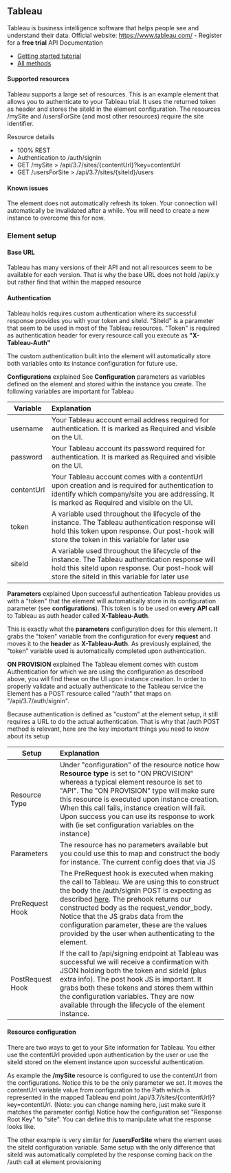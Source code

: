 Tableau
-------------

Tableau is business intelligence software that helps people see and understand their data.
Official website: https://www.tableau.com/ - Register for a **free trial**
API Documentation
* [Getting started tutorial](https://help.tableau.com/current/api/rest_api/en-us/REST/rest_api_get_started_tutorial_part_1.htm#sign-in-to-your-server)
* [All methods](https://help.tableau.com/current/api/rest_api/en-us/REST/rest_api_ref.htm)



#### Supported resources
Tableau supports a large set of resources.  This is an example element that allows you to authenticate to your Tableau trial. It uses the returned token as header and stores the siteId in the element configuration.  The resources /mySite and /usersForSite (and most other resources) require the site identifier.

Resource details
* 100% REST
* Authentication to /auth/signin
* GET /mySite > /api/3.7/sites/{contentUrl}?key=contentUrl
* GET /usersForSite > /api/3.7/sites/{siteId}/users


#### Known issues
The element does not automatically refresh its token. Your connection will automatically be invalidated after a while. You will need to create a new instance to overcome this for now.


### Element setup
#### Base URL
Tableau has many versions of their API and not all resources seem to be available for each version. That is why the base URL does not hold /api/x.y but rather find that within the mapped resource

#### Authentication
Tableau holds requires custom authentication where its successful response provides you with your token and siteId. 
"SiteId" is a parameter that seem to be used in most of the Tableau resources.
"Token" is required as authentication header for every resource call you execute as **"X-Tableau-Auth"**

The custom authentication built into the element will automatically store both variables onto its instance configuration for future use.  

**Configurations** explained
See **Configuration** parameters as variables defined on the element and stored within the instance you create.  The following variables are important for Tableau

| Variable | Explanation           |
| ------------- |:-------------|
| username      | Your Tableau account email address required for authentication. It is marked as Required and visible on the UI.  |
| password      | Your Tableau account its password required for authentication. It is marked as Required and visible on the UI.      |
| contentUrl     | Your Tableau account comes with a contentUrl upon creation and is required for authentication to identify which company/site you are addressing. It is marked as Required and visible on the UI.      |
| token      | A variable used throughout the lifecycle of the instance. The Tableau authentication response will hold this token upon response. Our post-hook will store the token in this variable for later use  |
| siteId      | A variable used throughout the lifecycle of the instance. The Tableau authentication response will hold this siteId upon response. Our post-hook will store the siteId in this variable for later use  |

**Parameters** explained
Upon successful authentication Tableau provides us with a "token" that the element will automatically store in its configuration parameter (see **configurations**). This token is to be used on **every API call** to Tableau as auth header called **X-Tableau-Auth**.

This is exactly what the **parameters** configuration does for this element. It grabs the "token" variable from the configuration for every **request** and moves it to the **header** as **X-Tableau-Auth**.  As previously explained, the "token" variable used is automatically completed upon authentication.

**ON PROVISION** explained
The Tableau element comes with custom Authentication for which we are using the configuration as described above, you will find these on the UI upon instance creation.  In order to properly validate and actually authenticate to the Tableau service the Element has a POST resource called "/auth" that maps on "/api/3.7/auth/signin".

Because authentication is defined as "custom" at the element setup, it still requires a URL to do the actual authentication.  That is why that /auth POST method is relevant, here are the key important things you need to know about its setup


| Setup | Explanation           |
| ----- |:-------------|
| Resource Type      | Under "configuration" of the resource notice how **Resource type** is set to "ON PROVISION" whereas a typical element resource is set to "API".  The "ON PROVISION" type will make sure this resource is executed upon instance creation.  When this call fails, instance creation will fail.  Upon success you can use its response to work with (ie set configuration variables on the instance)  |
| Parameters | The resource has no parameters available but you could use this to map and construct the body for instance. The current config does that via JS|
|PreRequest Hook| The PreRequest hook is executed when making the call to Tableau. We are using this to construct the body the /auth/signin POST is expecting as described [here](https://help.tableau.com/current/api/rest_api/en-us/REST/rest_api_get_started_tutorial_part_1.htm#request-body). The prehook returns our constructed body as the request_vendor_body. Notice that the JS grabs data from the configuration parameter, these are the values provided by the user when authenticating to the element. |
|PostRequest Hook|If the call to /api/signing endpoint at Tableau was successful we will receive a confirmation with JSON holding both the token and sideId (plus extra info).  The post hook JS is important. It grabs both these tokens and stores them within the configuration variables. They are now available through the lifecycle of the element instance. |



#### Resource configuration
There are two ways to get to your Site information for Tableau. You either use the contentUrl provided upon authentication by the user or use the siteId stored on the element instance upon successful authentication.

As example the **/mySite** resource is configured to use the contentUrl from the configurations. Notice this to be the only parameter we set. It moves the contentUrl variable value from configuration to the Path which is represented in the mapped Tableau end point /api/3.7/sites/{contentUrl}?key=contentUrl. (Note: you can change naming here, just make sure it matches the parameter config)
Notice how the configuration set "Response Root Key" to "site". You can define this to manipulate what the response looks like.

The other example is very similar for **/usersForSite** where the element uses the siteId configuration variable. Same setup with the only difference that siteId was automatically completed by the response coming back on the /auth call at element provisioning
